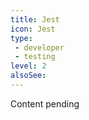 ```yaml
---
title: Jest
icon: Jest
type:
 - developer
 - testing
level: 2
alsoSee:
---
```


Content pending
